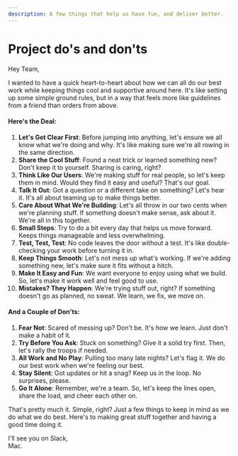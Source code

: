 ```yaml
---
description: A few things that help us have fun, and deliver better.
---
```


# Project do's and don'ts

Hey Team,

I wanted to have a quick heart-to-heart about how we can all do our best work while keeping things cool and supportive around here. It's like setting up some simple ground rules, but in a way that feels more like guidelines from a friend than orders from above.

#### Here's the Deal:

1. **Let's Get Clear First**: Before jumping into anything, let's ensure we all know what we're doing and why. It's like making sure we're all rowing in the same direction.
2. **Share the Cool Stuff**: Found a neat trick or learned something new? Don't keep it to yourself. Sharing is caring, right?
3. **Think Like Our Users**: We're making stuff for real people, so let's keep them in mind. Would they find it easy and useful? That's our goal.
4. **Talk It Out**: Got a question or a different take on something? Let's hear it. It's all about teaming up to make things better.
5. **Care About What We're Building**: Let's all throw in our two cents when we're planning stuff. If something doesn't make sense, ask about it. We're all in this together.
6. **Small Steps**: Try to do a bit every day that helps us move forward. Keeps things manageable and less overwhelming.
7. **Test, Test, Test**: No code leaves the door without a test. It's like double-checking your work before turning it in.
8. **Keep Things Smooth**: Let's not mess up what's working. If we're adding something new, let's make sure it fits without a hitch.
9. **Make It Easy and Fun**: We want everyone to enjoy using what we build. So, let's make it work well and feel good to use.
10. **Mistakes? They Happen**: We're trying stuff out, right? If something doesn't go as planned, no sweat. We learn, we fix, we move on.

#### And a Couple of Don'ts:

1. **Fear Not**: Scared of messing up? Don't be. It's how we learn. Just don't make a habit of it.
2. **Try Before You Ask**: Stuck on something? Give it a solid try first. Then, let's rally the troops if needed.
3. **All Work and No Play**: Pulling too many late nights? Let's flag it. We do our best work when we're feeling our best.
4. **Stay Silent**: Got updates or hit a snag? Keep us in the loop. No surprises, please.
5. **Go It Alone**: Remember, we're a team. So, let's keep the lines open, share the load, and cheer each other on.

That's pretty much it. Simple, right? Just a few things to keep in mind as we do what we do best. Here's to making great stuff together and having a good time doing it.

I'll see you on Slack,\
Mac.

